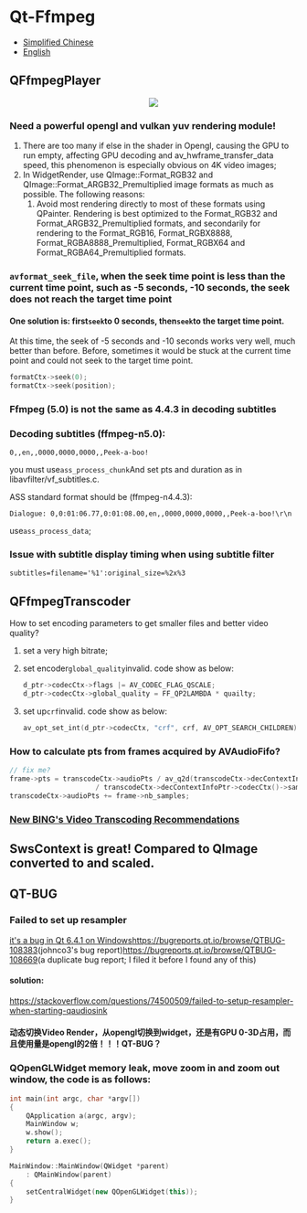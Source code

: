 # Qt-Ffmpeg

-   [Simplified Chinese](README.md)
-   [English](README.en.md)

## QFfmpegPlayer

<div align=center><img src="doc/player.jpeg"></div>

### Need a powerful opengl and vulkan yuv rendering module!

1.  There are too many if else in the shader in Opengl, causing the GPU to run empty, affecting GPU decoding and av_hwframe_transfer_data speed, this phenomenon is especially obvious on 4K video images;
2.  In WidgetRender, use QImage::Format_RGB32 and QImage::Format_ARGB32_Premultiplied image formats as much as possible. The following reasons:
    1.  Avoid most rendering directly to most of these formats using QPainter. Rendering is best optimized to the Format_RGB32  and Format_ARGB32_Premultiplied formats, and secondarily for rendering to the Format_RGB16, Format_RGBX8888,  Format_RGBA8888_Premultiplied, Format_RGBX64 and Format_RGBA64_Premultiplied formats.

### `avformat_seek_file`, when the seek time point is less than the current time point, such as -5 seconds, -10 seconds, the seek does not reach the target time point

#### One solution is: first`seek`to 0 seconds, then`seek`to the target time point.

At this time, the seek of -5 seconds and -10 seconds works very well, much better than before. Before, sometimes it would be stuck at the current time point and could not seek to the target time point.

```C++
formatCtx->seek(0);
formatCtx->seek(position);
```

### Ffmpeg (5.0) is not the same as 4.4.3 in decoding subtitles

### Decoding subtitles (ffmpeg-n5.0):

    0,,en,,0000,0000,0000,,Peek-a-boo!

you must use`ass_process_chunk`And set pts and duration as in libavfilter/vf_subtitles.c.

ASS standard format should be (ffmpeg-n4.4.3):

    Dialogue: 0,0:01:06.77,0:01:08.00,en,,0000,0000,0000,,Peek-a-boo!\r\n

use`ass_process_data`;

### Issue with subtitle display timing when using subtitle filter

    subtitles=filename='%1':original_size=%2x%3

## QFfmpegTranscoder

How to set encoding parameters to get smaller files and better video quality?

1.  set a very high bitrate;
2.  set encoder`global_quality`invalid. code show as below:

    ```C++
    d_ptr->codecCtx->flags |= AV_CODEC_FLAG_QSCALE;
    d_ptr->codecCtx->global_quality = FF_QP2LAMBDA * quailty;
    ```
3.  set up`crf`invalid. code show as below:

    ```C++
    av_opt_set_int(d_ptr->codecCtx, "crf", crf, AV_OPT_SEARCH_CHILDREN);
    ```

### How to calculate pts from frames acquired by AVAudioFifo?

```C++
// fix me?
frame->pts = transcodeCtx->audioPts / av_q2d(transcodeCtx->decContextInfoPtr->timebase())
                     / transcodeCtx->decContextInfoPtr->codecCtx()->sampleRate();
transcodeCtx->audioPts += frame->nb_samples;
```

### [New BING's Video Transcoding Recommendations](./doc/bing_transcode.md)

## SwsContext is great! Compared to QImage converted to and scaled.

## QT-BUG

### Failed to set up resampler

[it's a bug in Qt 6.4.1 on Windows](https://forum.qt.io/topic/140523/qt-6-x-error-message-qt-multimedia-audiooutput-failed-to-setup-resampler)<https://bugreports.qt.io/browse/QTBUG-108383>(johnco3's bug report)<https://bugreports.qt.io/browse/QTBUG-108669>(a duplicate bug report; I filed it before I found any of this)

#### solution:

<https://stackoverflow.com/questions/74500509/failed-to-setup-resampler-when-starting-qaudiosink>

#### 动态切换Video Render，从opengl切换到widget，还是有GPU 0-3D占用，而且使用量是opengl的2倍！！！QT-BUG？

### QOpenGLWidget memory leak, move zoom in and zoom out window, the code is as follows:

```C++
int main(int argc, char *argv[])
{
    QApplication a(argc, argv);
    MainWindow w;
    w.show();
    return a.exec();
}

MainWindow::MainWindow(QWidget *parent)
    : QMainWindow(parent)
{
    setCentralWidget(new QOpenGLWidget(this));
}

```
